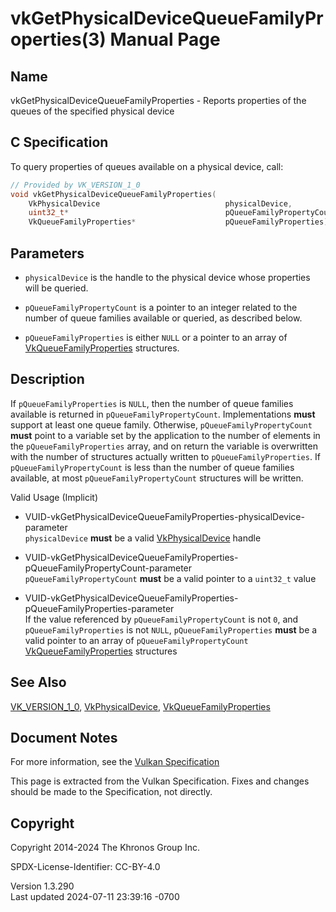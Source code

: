 # vkGetPhysicalDeviceQueueFamilyProperties(3) Manual Page

## Name

vkGetPhysicalDeviceQueueFamilyProperties - Reports properties of the
queues of the specified physical device



## <a href="#_c_specification" class="anchor"></a>C Specification

To query properties of queues available on a physical device, call:

``` c
// Provided by VK_VERSION_1_0
void vkGetPhysicalDeviceQueueFamilyProperties(
    VkPhysicalDevice                            physicalDevice,
    uint32_t*                                   pQueueFamilyPropertyCount,
    VkQueueFamilyProperties*                    pQueueFamilyProperties);
```

## <a href="#_parameters" class="anchor"></a>Parameters

- `physicalDevice` is the handle to the physical device whose properties
  will be queried.

- `pQueueFamilyPropertyCount` is a pointer to an integer related to the
  number of queue families available or queried, as described below.

- `pQueueFamilyProperties` is either `NULL` or a pointer to an array of
  [VkQueueFamilyProperties](https://registry.khronos.org/vulkan/specs/1.3-extensions/man/html/VkQueueFamilyProperties.html) structures.

## <a href="#_description" class="anchor"></a>Description

If `pQueueFamilyProperties` is `NULL`, then the number of queue families
available is returned in `pQueueFamilyPropertyCount`. Implementations
**must** support at least one queue family. Otherwise,
`pQueueFamilyPropertyCount` **must** point to a variable set by the
application to the number of elements in the `pQueueFamilyProperties`
array, and on return the variable is overwritten with the number of
structures actually written to `pQueueFamilyProperties`. If
`pQueueFamilyPropertyCount` is less than the number of queue families
available, at most `pQueueFamilyPropertyCount` structures will be
written.

Valid Usage (Implicit)

- <a
  href="#VUID-vkGetPhysicalDeviceQueueFamilyProperties-physicalDevice-parameter"
  id="VUID-vkGetPhysicalDeviceQueueFamilyProperties-physicalDevice-parameter"></a>
  VUID-vkGetPhysicalDeviceQueueFamilyProperties-physicalDevice-parameter  
  `physicalDevice` **must** be a valid
  [VkPhysicalDevice](https://registry.khronos.org/vulkan/specs/1.3-extensions/man/html/VkPhysicalDevice.html) handle

- <a
  href="#VUID-vkGetPhysicalDeviceQueueFamilyProperties-pQueueFamilyPropertyCount-parameter"
  id="VUID-vkGetPhysicalDeviceQueueFamilyProperties-pQueueFamilyPropertyCount-parameter"></a>
  VUID-vkGetPhysicalDeviceQueueFamilyProperties-pQueueFamilyPropertyCount-parameter  
  `pQueueFamilyPropertyCount` **must** be a valid pointer to a
  `uint32_t` value

- <a
  href="#VUID-vkGetPhysicalDeviceQueueFamilyProperties-pQueueFamilyProperties-parameter"
  id="VUID-vkGetPhysicalDeviceQueueFamilyProperties-pQueueFamilyProperties-parameter"></a>
  VUID-vkGetPhysicalDeviceQueueFamilyProperties-pQueueFamilyProperties-parameter  
  If the value referenced by `pQueueFamilyPropertyCount` is not `0`, and
  `pQueueFamilyProperties` is not `NULL`, `pQueueFamilyProperties`
  **must** be a valid pointer to an array of `pQueueFamilyPropertyCount`
  [VkQueueFamilyProperties](https://registry.khronos.org/vulkan/specs/1.3-extensions/man/html/VkQueueFamilyProperties.html) structures

## <a href="#_see_also" class="anchor"></a>See Also

[VK_VERSION_1_0](https://registry.khronos.org/vulkan/specs/1.3-extensions/man/html/VK_VERSION_1_0.html),
[VkPhysicalDevice](https://registry.khronos.org/vulkan/specs/1.3-extensions/man/html/VkPhysicalDevice.html),
[VkQueueFamilyProperties](https://registry.khronos.org/vulkan/specs/1.3-extensions/man/html/VkQueueFamilyProperties.html)

## <a href="#_document_notes" class="anchor"></a>Document Notes

For more information, see the <a
href="https://registry.khronos.org/vulkan/specs/1.3-extensions/html/vkspec.html#vkGetPhysicalDeviceQueueFamilyProperties"
target="_blank" rel="noopener">Vulkan Specification</a>

This page is extracted from the Vulkan Specification. Fixes and changes
should be made to the Specification, not directly.

## <a href="#_copyright" class="anchor"></a>Copyright

Copyright 2014-2024 The Khronos Group Inc.

SPDX-License-Identifier: CC-BY-4.0

Version 1.3.290  
Last updated 2024-07-11 23:39:16 -0700
